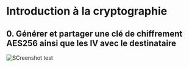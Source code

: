 # Introduction à la cryptographie

## 0. Générer et partager une clé de chiffrement AES256 ainsi que les IV avec le destinataire
![SCreenshot test](https://cdn.discordapp.com/attachments/1160870725842898969/1173629295218925699/image.png?ex=6564a674&is=65523174&hm=6fc987111ac50cdf8d6f3639aa11084ff1ac7fbf27f4f5af6550dc063be67e2e&)
